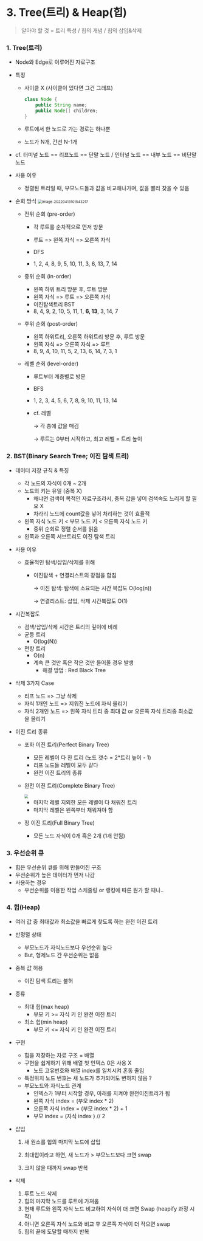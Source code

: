 # 3. Tree(트리) & Heap(힙)

> 알아야 할 것 = 트리 특성 / 힙의 개념 / 힙의 삽입&삭제



### 1. Tree(트리)

* Node와 Edge로 이루어진 자료구조

* 특징

  * 사이클 X (사이클이 있다면 그건 그래프)

    ```java
    class Node {
        public String name;
        public Node[] children;
    }
    ```
  
  * 루트에서 한 노드로 가는 경로는 하나뿐

  * 노드가 N개, 간선 N-1개

* cf. 터미널 노드 == 리프노드 == 단말 노드 / 인터널 노드 == 내부 노드 == 비단말 노드

* 사용 이유

  * 정렬된 트리일 때, 부모노드들과 값을 비교해나가며, 값을 빨리 찾을 수 있음
  
* 순회 방식
  <img src="https://user-images.githubusercontent.com/70613905/163101845-9d10a191-33dd-4d2c-b800-996fe6c8d07b.JPG" alt="image-20220413101543217" style="zoom:67%;" />

  * 전위 순회 (pre-order)

    * 각 루트를 순차적으로 먼저 방문
    * 루트 => 왼쪽 자식 => 오른쪽 자식
    * DFS

    * 1, 2, 4, 8, 9, 5, 10, 11, 3, 6, 13, 7, 14

  * 중위 순회 (in-order)

    * 왼쪽 하위 트리 방문 후, 루트 방문
    * 왼쪽 자식 => 루트 => 오른쪽 자식
    * 이진탐색트리 BST
    * 8, 4, 9, 2, 10, 5, 11, 1, **6, 13**, 3, 14, 7

  * 후위 순회 (post-order)

    * 왼쪽 하위트리, 오른쪽 하위트리 방문 후, 루트 방문
    * 왼쪽 자식 => 오른쪽 자식 => 루트
    * 8, 9, 4, 10, 11, 5, 2, 13, 6, 14, 7, 3, 1

  * 레벨 순회 (level-order)

    * 루트부터 계층별로 방문

    * BFS

    * 1, 2, 3, 4, 5, 6, 7, 8, 9, 10, 11, 13, 14

    * cf. 레벨 

      →   각 층에 값을 매김

      →   루트는 0부터 시작하고, 최고 레벨 = 트리 높이

  

### 2. BST(Binary Search Tree; 이진 탐색 트리)

* 데이터 저장 규칙 & 특징

  * 각 노드의 자식이 0개 ~ 2개
  * 노드의 키는 유일 (중복 X)
    * 왜냐면 검색이 목적인 자료구조라서, 중복 값을 넣어 검색속도 느리게 할 필요 X
    * 차라리 노드에 count값을 넣어 처리하는 것이 효율적
  * 왼쪽 자식 노드 키 < 부모 노드 키 < 오른쪽 자식 노드 키
    * 중위 순회로 정렬 순서를 읽음
  * 왼쪽과 오른쪽 서브트리도 이진 탐색 트리

* 사용 이유

  * 효율적인 탐색/삽입/삭제를 위해

    * 이진탐색 + 연결리스트의 장점을 합침

      →   이진 탐색: 탐색에 소요되는 시간 복잡도 O(log(n)) 

      →   연결리스트: 삽입, 삭제 시간복잡도 O(1)

* 시간복잡도

  * 검색/삽입/삭제 시간은 트리의 깊이에 비례
  * 균등 트리
    * O(log(N))
  * 편향 트리
    * O(n)
    * 계속 큰 것만 혹은 작은 것만 들어올 경우 발생
      * 해결 방법 : Red Black Tree

* 삭제 3가지 Case

  * 리프 노드 => 그냥 삭제
  * 자식 1개인 노드 => 지워진 노드에 자식 올리기
  * 자식 2개인 노드 => 왼쪽 자식 트리 중 최대 값 or 오른쪽 자식 트리중 최소값을 올리기

* 이진 트리 종류

  * 포화 이진 트리(Perfect Binary Tree)

    * 모든 레벨이 다 찬 트리 (노드 갯수 = 2*트리 높이 - 1)
    * 리프 노드들 레벨이 모두 같다
    * 완전 이진 트리의 종류

  * 완전 이진 트리(Complete Binary Tree)

    <img src="https://user-images.githubusercontent.com/70613905/163101984-dcaaa2a7-6893-4023-bd4e-1b4e986c6bbb.JPG" style="zoom:60%;" />

    * 마지막 레벨 지외한 모든 레벨이 다 채워진 트리
    * 마지막 레벨은 왼쪽부터 채워져야 함

  * 정 이진 트리(Full Binary Tree)

    * 모든 노드 자식이 0개 혹은 2개 (1개 안됨)



### 3. 우선순위 큐

* 힙은 우선순위 큐를 위해 만들어진 구조
* 우선순위가 높은 데이터가 먼저 나감
* 사용하는 경우
  * 우선순위를 이용한 작업 스케줄링 or 랭킹에 따른 뭔가 할 때나..



### 4. 힙(Heap)

* 여러 값 중 최대값과 최소값을 빠르게 찾도록 하는 완전 이진 트리
* 반정렬 상태

  * 부모노드가 자식노드보다 우선순위 높다
  * But, 형제노드 간 우선순위는 없음
* 중복 값 허용

  * 이진 탐색 트리는 불허
* 종류

  * 최대 힙(max heap)
    * 부모 키 >= 자식 키 인 완전 이진 트리
  * 최소 힙(min heap)
    * 부모 키 <= 자식 키 인 완전 이진 트리
* 구현

  * 힙을 저장하는 자료 구조 = 배열
  * 구현을 쉽게하기 위해 배열 첫 인덱스 0은 사용 X
    * 노드 고유번호와 배열 index를 일치시켜 혼동 줄임
  * 특정위치 노드 번호는 새 노드가 추가되어도 변하지 않음 ?
  * 부모노드와 자식노드 관계
    * 인덱스가 1부터 시작할 경우, 아래를 지켜야 완전이진트리가 됨
    * 왼쪽 자식 index = (부모 index * 2)
    * 오른쪽 자식 index = (부모 index * 2) + 1
    * 부모 index = (자식 index ) // 2
* 삽입

  1. 새 원소를 힙의 마지막 노드에 삽입

  2. 최대힙이라고 하면, 새 노드가 > 부모노드보다 크면 swap
  3. 크지 않을 때까지 swap 반복
* 삭제

  1. 루트 노드 삭제
  2. 힙의 마지막 노드를 루트에 가져옴
  3. 현재 루트와 왼쪽 자식 노드 비교하여 자식이 더 크면 Swap (heapify 과정 시작)
  4. 아니면 오른쪽 자식 노드와 비교 후 오른쪽 자식이 더 작으면 swap
  5. 힙의 끝에 도달할 때까지 반복

